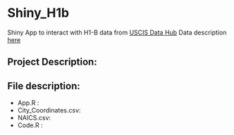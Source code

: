 # Shiny_H1b
Shiny App to interact with H1-B data from [USCIS Data Hub](https://www.uscis.gov/h-1b-data-hub)
Data description [here](https://www.uscis.gov/tools/reports-studies/understanding-our-h-1b-employer-data-hub)
## Project Description:

## File description:
- App.R : 
- City_Coordinates.csv:
- NAICS.csv: 
- Code.R :
